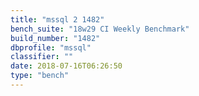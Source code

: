 ```yaml
---
title: "mssql 2 1482"
bench_suite: "18w29 CI Weekly Benchmark"
build_number: "1482"
dbprofile: "mssql"
classifier: ""
date: 2018-07-16T06:26:50
type: "bench"
---
```

